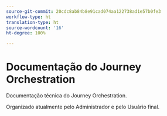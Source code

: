 ```yaml
---
source-git-commit: 20cdc8ab84b8e91cad074aa122738ad1e57b0fe3
workflow-type: ht
translation-type: ht
source-wordcount: '16'
ht-degree: 100%

---
```

# Documentação do Journey Orchestration

Documentação técnica do Journey Orchestration.

Organizado atualmente pelo Administrador e pelo Usuário final.
